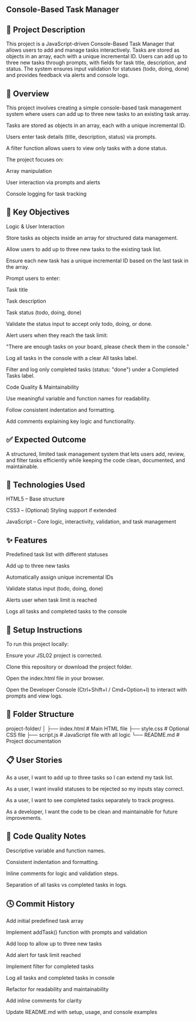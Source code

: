 ## Console-Based Task Manager

## 📌 Project Description

This project is a JavaScript-driven Console-Based Task Manager that allows users to add and manage tasks interactively. Tasks are stored as objects in an array, each with a unique incremental ID. Users can add up to three new tasks through prompts, with fields for task title, description, and status. The system ensures input validation for statuses (todo, doing, done) and provides feedback via alerts and console logs.

## 📖 Overview

This project involves creating a simple console-based task management system where users can add up to three new tasks to an existing task array.

Tasks are stored as objects in an array, each with a unique incremental ID.

Users enter task details (title, description, status) via prompts.

A filter function allows users to view only tasks with a done status.

The project focuses on:

Array manipulation

User interaction via prompts and alerts

Console logging for task tracking

## 🎯 Key Objectives

Logic & User Interaction

Store tasks as objects inside an array for structured data management.

Allow users to add up to three new tasks to the existing task list.

Ensure each new task has a unique incremental ID based on the last task in the array.

Prompt users to enter:

Task title

Task description

Task status (todo, doing, done)

Validate the status input to accept only todo, doing, or done.

Alert users when they reach the task limit:

"There are enough tasks on your board, please check them in the console."

Log all tasks in the console with a clear All tasks label.

Filter and log only completed tasks (status: "done") under a Completed Tasks label.

Code Quality & Maintainability

Use meaningful variable and function names for readability.

Follow consistent indentation and formatting.

Add comments explaining key logic and functionality.

## ✅ Expected Outcome

A structured, limited task management system that lets users add, review, and filter tasks efficiently while keeping the code clean, documented, and maintainable.

## 🚀 Technologies Used

HTML5 – Base structure

CSS3 – (Optional) Styling support if extended

JavaScript – Core logic, interactivity, validation, and task management

## ✨ Features

Predefined task list with different statuses

Add up to three new tasks

Automatically assign unique incremental IDs

Validate status input (todo, doing, done)

Alerts user when task limit is reached

Logs all tasks and completed tasks to the console

## 🧰 Setup Instructions

To run this project locally:

Ensure your JSL02 project is corrected.

Clone this repository or download the project folder.

Open the index.html file in your browser.

Open the Developer Console (Ctrl+Shift+I / Cmd+Option+I) to interact with prompts and view logs.

## 📁 Folder Structure

project-folder/
│
├── index.html # Main HTML file
├── style.css # Optional CSS file
├── script.js # JavaScript file with all logic
└── README.md # Project documentation

## 📋 User Stories

As a user, I want to add up to three tasks so I can extend my task list.

As a user, I want invalid statuses to be rejected so my inputs stay correct.

As a user, I want to see completed tasks separately to track progress.

As a developer, I want the code to be clean and maintainable for future improvements.

## 🧼 Code Quality Notes

Descriptive variable and function names.

Consistent indentation and formatting.

Inline comments for logic and validation steps.

Separation of all tasks vs completed tasks in logs.

## 🕓 Commit History

Add initial predefined task array

Implement addTask() function with prompts and validation

Add loop to allow up to three new tasks

Add alert for task limit reached

Implement filter for completed tasks

Log all tasks and completed tasks in console

Refactor for readability and maintainability

Add inline comments for clarity

Update README.md with setup, usage, and console examples
